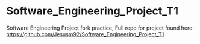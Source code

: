 # Software_Engineering_Project_T1
Software Engineering Project fork practice, 
Full repo for project found here: 
https://github.com/Jesusm92/Software_Engineering_Project_T1
